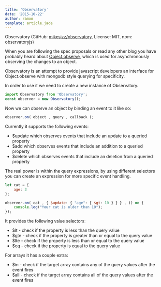 ```yaml
---
title: 'Observatory'
date: '2015-10-22'
author: ramon
template: article.jade
---
```


Observatory (GitHub: [mikesizz/observatory](https://github.com/mikesizz/observatory), License: MIT, npm: observatoryjs)

When you are following the spec proposals or read any other blog you have probably heard about [Object.observe](https://developer.mozilla.org/en-US/docs/Web/JavaScript/Reference/Global_Objects/Object/observe), which is used for asynchronously observing the changes to an object.

Observatory is an attempt to provide javascript developers an interface for Object.observe with mongodb style querying for specificity.

In order to use it we need to create a new instance of Observatory.

```javascript
import Observatory from 'Observatory';
const observer = new Observatory();
```
Now we can observe an object by binding an event to it like so:
```javascript
observer.on( object , query , callback );
```
Currently it supports the following events:

- $update which observes events that include an update to a queried property
- $add which observes events that include an addition to a queried property
- $delete which observes events that include an deletion from a queried property

The real power is within the query expressions, by using different selectors you can create an expression for more specific event handling.

```javascript
let cat = {
    age: 3
};

observer.on( cat , { $update: { "age": { $gt: 10 } } } , () => {
    console.log("Your cat is older than 10");
});
```
It provides the following value selectors:
- $lt - check if the property is less than the query value
- $gte - check if the property is greater than or equal to the query value
- $lte - check if the property is less than or equal to the query value
- $eq - check if the property is equal to the query value

For arrays it has a couple extra:
- $in - check if the target array contains any of the query values after the event fires
- $all - check if the target array contains all of the query values after the event fires
